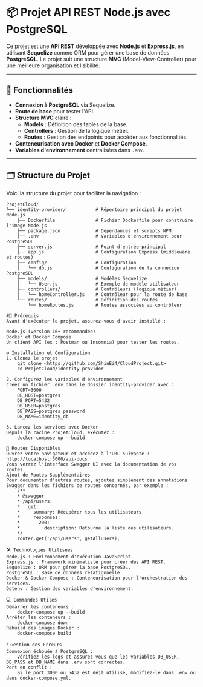 # 📦 Projet API REST Node.js avec PostgreSQL

Ce projet est une **API REST** développée avec **Node.js** et **Express.js**, en utilisant **Sequelize** comme ORM pour gérer une base de données **PostgreSQL**. Le projet suit une structure **MVC** (Model-View-Controller) pour une meilleure organisation et lisibilité.

---

## **🚀 Fonctionnalités**

- **Connexion à PostgreSQL** via Sequelize.
- **Route de base** pour tester l'API.
- **Structure MVC** claire :
  - **Models** : Définition des tables de la base.
  - **Controllers** : Gestion de la logique métier.
  - **Routes** : Gestion des endpoints pour accéder aux fonctionnalités.
- **Conteneurisation avec Docker** et **Docker Compose**.
- **Variables d'environnement** centralisées dans `.env`.

---

## **🗂️ Structure du Projet**

Voici la structure du projet pour faciliter la navigation :

```plaintext
ProjetCloud/
└── identity-provider/           # Répertoire principal du projet Node.js
    ├── Dockerfile               # Fichier Dockerfile pour construire l'image Node.js
    ├── package.json             # Dépendances et scripts NPM
    ├── .env                     # Variables d'environnement pour PostgreSQL
    ├── server.js                # Point d'entrée principal
    ├── app.js                   # Configuration Express (middleware et routes)
    ├── config/                  # Configuration
    │   └── db.js                # Configuration de la connexion PostgreSQL
    ├── models/                  # Modèles Sequelize
    │   └── User.js              # Exemple de modèle utilisateur
    ├── controllers/             # Contrôleurs (logique métier)
    │   └── homeController.js    # Contrôleur pour la route de base
    └── routes/                  # Définition des routes
        └── homeRoutes.js        # Routes associées au contrôleur

#🔧 Prérequis
Avant d'exécuter le projet, assurez-vous d'avoir installé :

Node.js (version 16+ recommandée)
Docker et Docker Compose
Un client API (ex : Postman ou Insomnia) pour tester les routes.

⚙️ Installation et Configuration
1. Clonez le projet
    git clone <https://github.com/ShinEi4/CloudProject.git>
    cd ProjetCloud/identity-provider

2. Configurez les variables d'environnement
Créez un fichier .env dans le dossier identity-provider avec :
    PORT=3000
    DB_HOST=postgres
    DB_PORT=5432
    DB_USER=postgres
    DB_PASS=postgres_password
    DB_NAME=identity_db

3. Lancez les services avec Docker
Depuis la racine ProjetCloud, exécutez :
    docker-compose up --build

📡 Routes Disponibles
Ouvrez votre navigateur et accédez à l'URL suivante : http://localhost:3000/api-docs
Vous verrez l'interface Swagger UI avec la documentation de vos routes.
Ajout de Routes Supplémentaires
Pour documenter d'autres routes, ajoutez simplement des annotations Swagger dans les fichiers de routes concernés, par exemple :
    /**
    * @swagger
    * /api/users:
    *   get:
    *     summary: Récupérer tous les utilisateurs
    *     responses:
    *       200:
    *         description: Retourne la liste des utilisateurs.
    */
    router.get('/api/users', getAllUsers);

🛠️ Technologies Utilisées
Node.js : Environnement d'exécution JavaScript.
Express.js : Framework minimaliste pour créer des API REST.
Sequelize : ORM pour gérer la base PostgreSQL.
PostgreSQL : Base de données relationnelle.
Docker & Docker Compose : Conteneurisation pour l'orchestration des services.
Dotenv : Gestion des variables d'environnement.

💻 Commandes Utiles
Démarrer les conteneurs :
    docker-compose up --build
Arrêter les conteneurs :
    docker-compose down
Rebuild des images Docker :
    docker-compose build

❗ Gestion des Erreurs
Connexion échouée à PostgreSQL :
    Vérifiez les logs et assurez-vous que les variables DB_USER, DB_PASS et DB_NAME dans .env sont correctes.
Port en conflit :
    Si le port 3000 ou 5432 est déjà utilisé, modifiez-le dans .env ou dans docker-compose.yml.